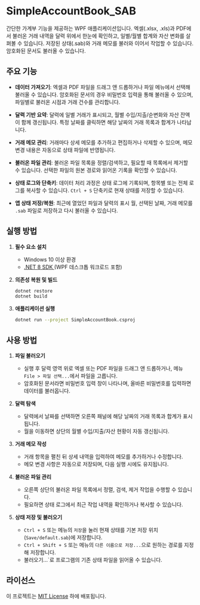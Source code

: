 ﻿# SimpleAccountBook_SAB
간단한 가계부 기능을 제공하는 WPF 애플리케이션입니다. 엑셀(.xlsx, .xls)과 PDF에서 불러온 거래 내역을 달력 위에서 한눈에 확인하고, 일별/월별 합계와 자산 변화를 살펴볼 수 있습니다. 저장된 상태(.sab)와 거래 메모를 불러와 이어서 작업할 수 있습니다. 암호화된 문서도 불러올 수 있습니다.

## 주요 기능
- **데이터 가져오기**: 엑셀과 PDF 파일을 드래그 앤 드롭하거나 파일 메뉴에서 선택해 불러올 수 있습니다. 암호화된 문서의 경우 비밀번호 입력을 통해 불러올 수 있으며, 파일별로 불러온 시점과 거래 건수를 관리합니다.

- **달력 기반 요약**: 달력에 일별 거래가 표시되고, 월별 수입/지출/순변화와 자산 잔액이 함께 갱신됩니다. 특정 날짜를 클릭하면 해당 날짜의 거래 목록과 합계가 나타납니다.

- **거래 메모 관리**: 거래마다 상세 메모를 추가하고 편집하거나 삭제할 수 있으며, 메모 변경 내용은 자동으로 상태 파일에 반영됩니다.

- **불러온 파일 관리**: 불러온 파일 목록을 정렬/검색하고, 필요할 때 목록에서 제거할 수 있습니다. 선택한 파일의 원본 경로와 읽어온 기록을 확인할 수 있습니다.

- **상태 로그와 단축키**: 데이터 처리 과정은 상태 로그에 기록되며, 항목별 또는 전체 로그를 복사할 수 있습니다. `Ctrl + S` 단축키로 현재 상태를 저장할 수 있습니다.

- **앱 상태 저장/복원**: 최근에 열었던 파일과 달력의 표시 월, 선택된 날짜, 거래 메모를 `.sab` 파일로 저장하고 다시 불러올 수 있습니다.

## 실행 방법
1. **필수 요소 설치**
   - Windows 10 이상 환경
   - [ .NET 8 SDK ]( https://dotnet.microsoft.com/en-us/download/dotnet/8.0) (WPF 데스크톱 워크로드 포함)

2. **의존성 복원 및 빌드**
   ```bash
   dotnet restore
   dotnet build
   ```
3. **애플리케이션 실행**
   ```bash
   dotnet run --project SimpleAccountBook.csproj
   ```

## 사용 방법

1. **파일 불러오기**
   - 실행 후 달력 영역 위로 엑셀 또는 PDF 파일을 드래그 앤 드롭하거나, 메뉴 `File > 파일 선택...`에서 파일을 고릅니다.
   - 암호화된 문서라면 비밀번호 입력 창이 나타나며, 올바른 비밀번호를 입력하면 데이터를 불러옵니다.

2. **달력 탐색**
   - 달력에서 날짜를 선택하면 오른쪽 패널에 해당 날짜의 거래 목록과 합계가 표시됩니다.
   - 월을 이동하면 상단의 월별 수입/지출/자산 현황이 자동 갱신됩니다.

3. **거래 메모 작성**
   - 거래 항목을 펼친 뒤 상세 내역을 입력하여 메모를 추가하거나 수정합니다.
   - 메모 변경 사항은 자동으로 저장되며, 다음 실행 시에도 유지됩니다.

4. **불러온 파일 관리**
   - 오른쪽 상단의 불러온 파일 목록에서 정렬, 검색, 제거 작업을 수행할 수 있습니다.
   - 필요하면 상태 로그에서 최근 작업 내역을 확인하거나 복사할 수 있습니다.

5. **상태 저장 및 불러오기**
   - `Ctrl + S` 또는 메뉴의 `저장`을 눌러 현재 상태를 기본 저장 위치(`Save/default.sab`)에 저장합니다.
   - `Ctrl + Shift + S` 또는 메뉴의 `다른 이름으로 저장...`으로 원하는 경로를 지정해 저장합니다. 
   - 불러오기...`로 프로그램의 기존 상태 파일을 읽어올 수 있습니다.

## 라이선스
이 프로젝트는 [MIT License](LICENSE) 하에 배포됩니다.